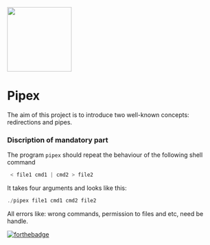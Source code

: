 <img src="https://user-images.githubusercontent.com/105823790/171860148-c0b11827-51de-42e1-8213-e1e83249b081.png" width="150" height="150">

# Pipex

The aim of this project is to introduce two well-known concepts: redirections and pipes.
  
### Discription of mandatory part
The program ```pipex``` should repeat the behaviour of the following shell command

```c
 < file1 cmd1 | cmd2 > file2 
 ```

It takes four arguments and looks like this:

```c
./pipex file1 cmd1 cmd2 file2 
```

All errors like: wrong commands, permission to files and etc, need be handle.

[![forthebadge](https://forthebadge.com/images/badges/made-with-c.svg)](https://forthebadge.com)
